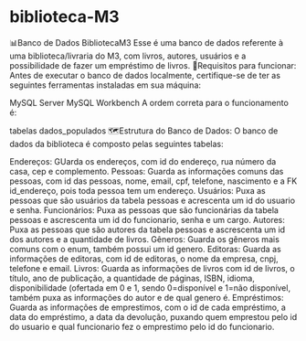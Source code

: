 # biblioteca-M3

📊Banco de Dados BibliotecaM3
Esse é uma banco de dados referente à uma biblioteca/livraria do M3, com livros, autores, usuários e a possibilidade de fazer um empréstimo de livros. 
📝Requisitos para funcionar:
Antes de executar o banco de dados localmente, certifique-se de ter as seguintes ferramentas instaladas em sua máquina:

MySQL Server
MySQL Workbench
A ordem correta para o funcionamento é:

tabelas
dados_populados
🗺️Estrutura do Banco de Dados:
O banco de dados da biblioteca é composto pelas seguintes tabelas:

Endereços: GUarda os endereços, com id do endereço, rua número da casa, cep e complemento. 
Pessoas: Guarda as informações comuns das pessoas, com id das pessoas, nome, email, cpf, telefone, nascimento e a FK id_endereço, pois toda pessoa tem um endereço. 
Usuários: Puxa as pessoas que são usuários da tabela pessoas e acrescenta um id do usuario e senha. 
Funcionários: Puxa as pessoas que são funcionárias da tabela pessoas e ascrescenta um id do funcionario, senha e um cargo. 
Autores: Puxa as pessoas que são autores da tabela pessoas e ascrescenta um id dos autores e a quantidade de livros. 
Gêneros: Guarda os gêneros mais comuns com o enum, também possui um id genero. 
Editoras: Guarda as informações de editoras, com id de editoras, o nome da empresa, cnpj, telefone e email. 
Livros: Guarda as informações de livros com id de livros, o título, ano de publicação, a quantidade de páginas, ISBN, idioma, disponibilidade (ofertada em 0 e 1, sendo 0=disponível e 1=não disponível, também puxa as informações do autor e de qual genero é. 
Empréstimos: Guarda as informações de emprestimos, com o id de cada empréstimo, a data do empréstimo, a data da devolução, puxando quem emprestou pelo id do usuario e qual funcionario fez o emprestimo pelo id do funcionario. ﻿

